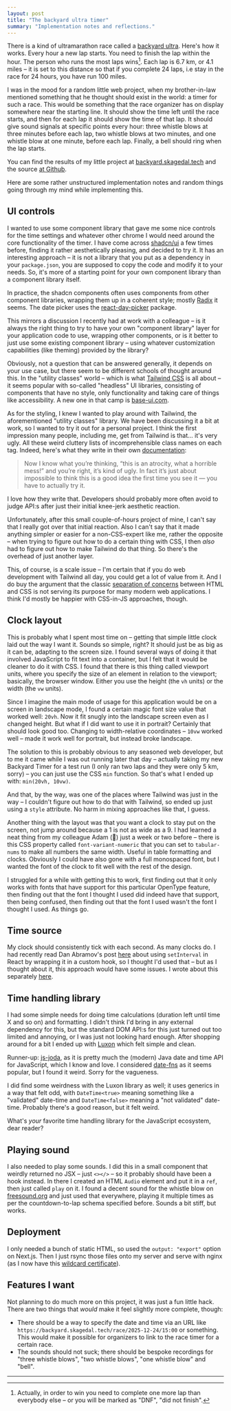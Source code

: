 ```yaml
---
layout: post
title: "The backyard ultra timer"
summary: "Implementation notes and reflections."
---
```


There is a kind of ultramarathon race called a [backyard ultra](https://en.wikipedia.org/wiki/Backyard_ultra). Here's how it works. Every hour a new lap starts. You need to finish the lap within the hour. The person who runs the most laps wins[^1]. Each lap is 6.7 km, or 4.1 miles – it is set to this distance so that if you complete 24 laps, i.e stay in the race for 24 hours, you have run 100 miles. 

I was in the mood for a random little web project, when my brother-in-law mentioned something that he thought should exist in the world: a timer for such a race. This would be something that the race organizer has on display somewhere near the starting line. It should show the time left until the race starts, and then for each lap it should show the time of that lap. It should give sound signals at specific points every hour: three whistle blows at three minutes before each lap, two whistle blows at two minutes, and one whistle blow at one minute, before each lap. Finally, a bell should ring when the lap starts. 

You can find the results of my little project at [backyard.skagedal.tech](https://backyard.skagedal.tech/) and the source [at Github](https://github.com/skagedal/backyard-timer).  

Here are some rather unstructured implementation notes and random things going through my mind while implementing this. 

## UI controls

I wanted to use some component library that gave me some nice controls for the time settings and whatever other chrome I would need around the core functionality of the timer. I have come across [shadcn/ui](https://ui.shadcn.com/) a few times before, finding it rather aesthetically pleasing, and decided to try it. It has an interesting approach&nbsp;– it is not a library that you put as a dependency in your `package.json`, you are supposed to copy the code and modify it to your needs. So, it's more of a starting point for your own component library than a component library itself. 

In practice, the shadcn components often uses components from other component libraries, wrapping them up in a coherent style; mostly [Radix](https://www.radix-ui.com/) it seems. The date picker uses the [react-day-picker](https://www.npmjs.com/package/react-day-picker) package.  

This mirrors a discussion I recently had at work with a colleague – is it always the right thing to try to have your own "component library" layer for your application code to use, wrapping other components, or is it better to just use some existing component library – using whatever customization capabilities (like theming) provided by the library? 

Obviously, not a question that can be answered generally, it depends on your use case, but there seem to be different schools of thought around this. In the "utility classes" world – which is what [Tailwind CSS](https://tailwindcss.com/) is all about – it seems popular with so-called "headless" UI libraries, consisting of components that have no style, only functionality and taking care of things like accessibility. A new one in that camp is [base-ui.com](https://base-ui.com/).   

As for the styling, I knew I wanted to play around with Tailwind, the aforementioned "utility classes" library. We have been discussing it a bit at work, so I wanted to try it out for a personal project. I think the first impression many people, including me, get from Tailwind is that... it's very ugly. All these weird cluttery lists of incomprehensible class names on each tag. Indeed, here's what they write in their own [documentation](https://tailwindcss.com/docs/utility-first):

> Now I know what you’re thinking, “this is an atrocity, what a horrible mess!” and you’re right, it’s kind of ugly. In fact it’s just about impossible to think this is a good idea the first time you see it — you have to actually try it.

I love how they write that. Developers should probably more often avoid to judge API:s after just their initial knee-jerk aesthetic reaction. 

Unfortunately, after this small couple-of-hours project of mine, I can't say that I really got over that initial reaction. Also I can't say that it made anything simpler or easier for a non-CSS-expert like me, rather the opposite – when trying to figure out how to do a certain thing with CSS, I then _also_ had to figure out how to make Tailwind do that thing. So there's the overhead of just another layer. 

This, of course, is a scale issue – I'm certain that if you do web development with Tailwind all day, you could get a lot of value from it. And I do buy the argument that the classic [separation of concerns](https://adamwathan.me/css-utility-classes-and-separation-of-concerns/) between HTML and CSS is not serving its purpose for many modern web applications. I think I'd mostly be happier with CSS-in-JS approaches, though.  

## Clock layout

This is probably what I spent most time on – getting that simple little clock laid out the way I want it. Sounds so simple, right? It should just be as big as it can be, adapting to the screen size. I found several ways of doing it that involved JavaScript to fit text into a container, but I felt that it would be cleaner to do it with CSS. I found that there is this thing called viewport units, where you specify the size of an element in relation to the viewport; basically, the browser window. Either you use the height (the `vh` units) or the width (the `vw` units). 

Since I imagine the main mode of usage for this application would be on a screen in landscape mode, I found a certain magic font size value that worked well: `20vh`. Now it fit snugly into the landscape screen even as I changed height. But what if I did want to use it in portrait? Certainly that should look good too. Changing to width-relative coordinates – `10vw` worked well – made it work well for portrait, but instead broke landscape. 

The solution to this is probably obvious to any seasoned web developer, but to me it came while I was out running later that day – actually taking my new Backyard Timer for a test run (I only ran two laps and they were only 5 km, sorry) – you can just use the CSS `min` function. So that's what I ended up with: `min(20vh, 10vw)`. 

And that, by the way, was one of the places where Tailwind was just in the way – I couldn't figure out how to do that with Tailwind, so ended up just using a `style` attribute. No harm in mixing approaches like that, I guess.  

Another thing with the layout was that you want a clock to stay put on the screen, not jump around because a 1 is not as wide as a 9. I had learned a neat thing from my colleague Adam (👋) just a week or two before – there is this CSS property called `font-variant-numeric` that you can set to `tabular-nums` to make all numbers the same width. Useful in table formatting and clocks. Obviously I could have also gone with a full monospaced font, but I wanted the font of the clock to fit well with the rest of the design. 

I struggled for a while with getting this to work, first finding out that it only works with fonts that have support for this particular OpenType feature, then finding out that the font I thought I used did indeed have that support, then being confused, then finding out that the font I used wasn't the font I thought I used. As things go.  

## Time source

My clock should consistently tick with each second. As many clocks do. I had recently read Dan Abramov's post [here](https://overreacted.io/making-setinterval-declarative-with-react-hooks/) about using `setInterval` in React by wrapping it in a custom hook, so I thought I'd used that – but as I thought about it, this approach would have some issues. I wrote about this separately [here](/posts/2025-01-06-seconds-aligned-time-source-in-react).   

## Time handling library

I had some simple needs for doing time calculations (duration left until time X and so on) and formatting. I didn't think I'd bring in any external dependency for this, but the standard DOM API:s for this just turned out too limited and annoying, or I was just not looking hard enough. After shopping around for a bit I ended up with [Luxon](https://moment.github.io/luxon/) which felt simple and clean. 

Runner-up: [js-joda](https://js-joda.github.io/js-joda/), as it is pretty much the (modern) Java date and time API for JavaScript, which I know and love.  I considered [date-fns](https://date-fns.org/) as it seems popular, but I found it weird. Sorry for the vagueness. 

I did find some weirdness with the Luxon library as well; it uses generics in a way that felt odd, with `DateTime<true>` meaning something like a "validated" date-time and `DateTime<false>` meaning a "not validated" date-time. Probably there's a good reason, but it felt weird. 

What's _your_ favorite time handling library for the JavaScript ecosystem, dear reader?  

## Playing sound

I also needed to play some sounds. I did this in a small component that weirdly returned no JSX – just `<></>` – so it probably should have been a hook instead. In there I created an HTML `Audio` element and put it in a `ref`, then just called `play` on it. I found a decent sound for the whistle blow on [freesound.org](https://freesound.org/people/SpliceSound/sounds/218318/) and just used that everywhere, playing it multiple times as per the countdown-to-lap schema specified before. Sounds a bit stiff, but works.      

## Deployment

I only needed a bunch of static HTML, so used the `output: "export"` option on Next.js. Then I just rsync those files onto my server and serve with nginx (as I now have this [wildcard certificate](https://blog.skagedal.tech/2023/02/13/deploying-normal-score-converter.html)). 

## Features I want

Not planning to do much more on this project, it was just a fun little hack. There are two things that _would_ make it feel slightly more complete, though:

- There should be a way to specify the date and time via an URL like `https://backyard.skagedal.tech/race/2025-12-24/15:00` or something. This would make it possible for organizers to link to the race timer for a certain race. 
- The sounds should not suck; there should be bespoke recordings for "three whistle blows", "two whistle blows", "one whistle blow" and "bell".

---

[^1]: Actually, in order to win you need to complete one more lap than everybody else – or you will be marked as "DNF", "did not finish". 